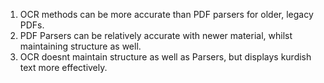 1. OCR methods can be more accurate than PDF parsers for older, legacy PDFs.
2. PDF Parsers can be relatively accurate with newer material, whilst maintaining structure as well.
3. OCR doesnt maintain structure as well as Parsers, but displays kurdish text more effectively.
